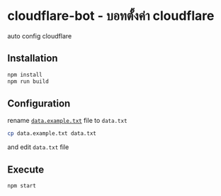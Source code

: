 # cloudflare-bot - บอทตั้งค่า cloudflare

auto config cloudflare

## Installation
```bash
npm install
npm run build
```
## Configuration
rename [`data.example.txt`](data.example.txt) file to `data.txt`
```bash
cp data.example.txt data.txt
```
and edit `data.txt` file

## Execute

```bash
npm start
```
